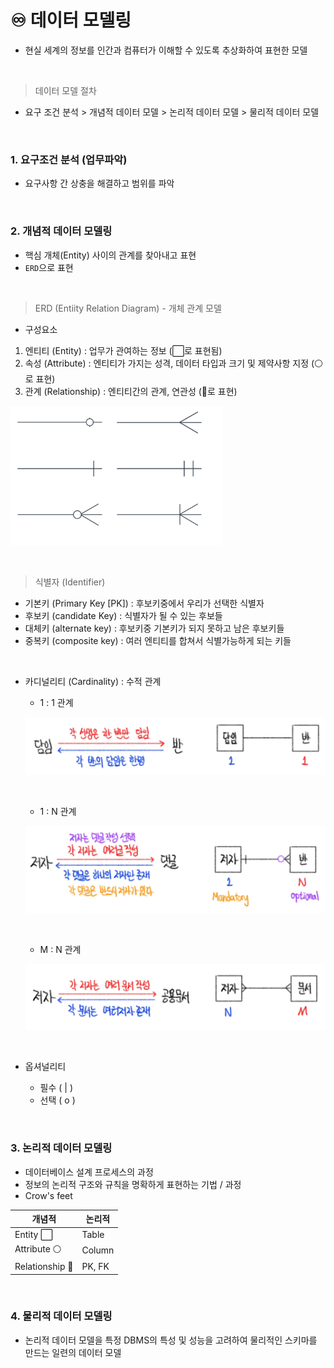 # ♾️ 데이터 모델링

- 현실 세계의 정보를 인간과 컴퓨터가 이해할 수 있도록 추상화하여 표현한 모델

​    

> 데이터 모델 절차

- 요구 조건 분석 > 개념적 데이터 모델 > 논리적 데이터 모델 > 물리적 데이터 모델

​    

### 1. 요구조건 분석 (업무파악)

- 요구사항 간 상충을 해결하고 범위를 파악

​    

### 2. 개념적 데이터 모델링

- 핵심 개체(Entity) 사이의 관계를 찾아내고 표현
- `ERD`으로 표현

​    

> ERD (Entiity Relation Diagram) - 개체 관계 모델

- 구성요소


1. 엔티티 (Entity) : 업무가 관여하는 정보 (⬜로 표현됨)
2. 속성 (Attribute) : 엔티티가 가지는 성격, 데이터 타입과 크기 및 제약사항 지정 (⚪로 표현) 
3. 관계 (Relationship) : 엔티티간의 관계, 연관성 (🔷로 표현)

<img src="데이터모델링.assets/image-20220825012343694.png" alt="image-20220825012343694" style="zoom: 33%;" />

​     

> 식별자 (Identifier)

- 기본키 (Primary Key [PK]) : 후보키중에서 우리가 선택한 식별자
- 후보키 (candidate Key) : 식별자가 될 수 있는 후보들
- 대체키 (alternate key) : 후보키중 기본키가 되지 못하고 남은 후보키들
- 중복키 (composite key) : 여러 엔티티를 합쳐서 식별가능하게 되는 키들

​    

- 카디널리티 (Cardinality) : 수적 관계

  - 1 : 1 관계

  ![1대1](데이터모델링.assets/1대1.jpg)

  ​    

  - 1 : N 관계

  ![SmartSelect_20220825-012040_Samsung Notes](데이터모델링.assets/1대N.jpg)

  ​    

  - M : N 관계

  ![SmartSelect_20220825-012055_Samsung Notes](데이터모델링.assets/N대M.jpg)

  ​    

- 옵셔널리티

  - 필수 ( | )
  - 선택 ( o )

  ​     

### 3. 논리적 데이터 모델링

- 데이터베이스 설계 프로세스의 과정
- 정보의 논리적 구조와 규칙을 명확하게 표현하는 기법 / 과정
- Crow's feet

| 개념적         | 논리적 |
| -------------- | ------ |
| Entity ⬜       | Table  |
| Attribute ⚪    | Column |
| Relationship 🔷 | PK, FK |

​    

### 4. 물리적 데이터 모델링

- 논리적 데이터 모델을 특정 DBMS의 특성 및 성능을 고려하여 물리적인 스키마를 만드는 일련의 데이터 모델
